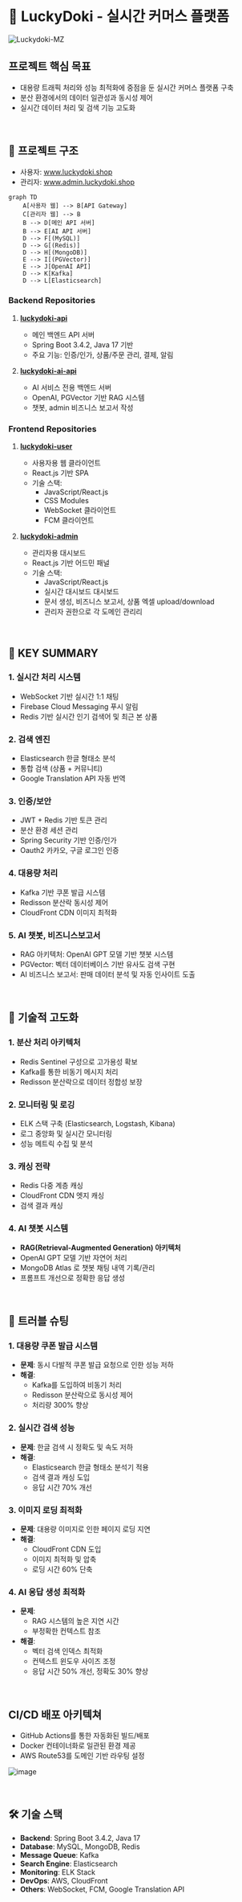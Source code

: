 
# 🎯 LuckyDoki - 실시간 커머스 플랫폼
![Luckydoki-MZ](https://github.com/user-attachments/assets/98c5b391-0a04-474b-8249-f87335ef8027)

## 프로젝트 핵심 목표
- 대용량 트래픽 처리와 성능 최적화에 중점을 둔 실시간 커머스 플랫폼 구축
- 분산 환경에서의 데이터 일관성과 동시성 제어
- 실시간 데이터 처리 및 검색 기능 고도화


<br>

## 📂 프로젝트 구조

 * 사용자: www.luckydoki.shop
 * 관리자: www.admin.luckydoki.shop

```mermaid
graph TD
    A[사용자 웹] --> B[API Gateway]
    C[관리자 웹] --> B
    B --> D[메인 API 서버]
    B --> E[AI API 서버]
    D --> F[(MySQL)]
    D --> G[(Redis)]
    D --> H[(MongoDB)]
    E --> I[(PGVector)]
    E --> J[OpenAI API]
    D --> K[Kafka]
    D --> L[Elasticsearch]
```

### Backend Repositories
1. **[luckydoki-api](https://github.com/himedia-project/luckydoki-api)**
   - 메인 백엔드 API 서버
   - Spring Boot 3.4.2, Java 17 기반
   - 주요 기능: 인증/인가, 상품/주문 관리, 결제, 알림

2. **[luckydoki-ai-api](https://github.com/himedia-project/luckydoki-ai-api)**
   - AI 서비스 전용 백엔드 서버
   - OpenAI, PGVector 기반 RAG 시스템
   - 챗봇, admin 비즈니스 보고서 작성

### Frontend Repositories
1. **[luckydoki-user](https://github.com/himedia-project/luckydoki-user)**
   - 사용자용 웹 클라이언트
   - React.js 기반 SPA
   - 기술 스택:
     - JavaScript/React.js
     - CSS Modules
     - WebSocket 클라이언트
     - FCM 클라이언트

2. **[luckydoki-admin](https://github.com/himedia-project/luckydoki-admin)**
   - 관리자용 대시보드
   - React.js 기반 어드민 패널
   - 기술 스택:
     - JavaScript/React.js
     - 실시간 대시보드 대시보드
     - 문서 생성, 비즈니스 보고서, 상품 엑셀 upload/download
     - 관리자 권한으로 각 도메인 관리리

<br>

## 🔑 KEY SUMMARY

### 1. 실시간 처리 시스템

- WebSocket 기반 실시간 1:1 채팅
- Firebase Cloud Messaging 푸시 알림
- Redis 기반 실시간 인기 검색어 및 최근 본 상품

### 2. 검색 엔진

- Elasticsearch 한글 형태소 분석
- 통합 검색 (상품 + 커뮤니티)
- Google Translation API 자동 번역

### 3. 인증/보안

- JWT + Redis 기반 토큰 관리
- 분산 환경 세션 관리
- Spring Security 기반 인증/인가
- Oauth2 카카오, 구글 로그인 인증

### 4. 대용량 처리

- Kafka 기반 쿠폰 발급 시스템
- Redisson 분산락 동시성 제어
- CloudFront CDN 이미지 최적화

### 5. AI 챗봇, 비즈니스보고서

- RAG 아키텍처: OpenAI GPT 모델 기반 챗봇 시스템
- PGVector: 벡터 데이터베이스 기반 유사도 검색 구현
- AI 비즈니스 보고서: 판매 데이터 분석 및 자동 인사이트 도출

<br>

## 🔧 기술적 고도화

### 1. 분산 처리 아키텍처
- Redis Sentinel 구성으로 고가용성 확보
- Kafka를 통한 비동기 메시지 처리
- Redisson 분산락으로 데이터 정합성 보장

### 2. 모니터링 및 로깅
- ELK 스택 구축 (Elasticsearch, Logstash, Kibana)
- 로그 중앙화 및 실시간 모니터링
- 성능 메트릭 수집 및 분석

### 3. 캐싱 전략
- Redis 다중 계층 캐싱
- CloudFront CDN 엣지 캐싱
- 검색 결과 캐싱

### 4. AI 챗봇 시스템
- **RAG(Retrieval-Augmented Generation) 아키텍처**
- OpenAI GPT 모델 기반 자연어 처리
- MongoDB Atlas 로 챗봇 채팅 내역 기록/관리 
- 프롬프트 개선으로 정확한 응답 생성


<br>

## 🚨 트러블 슈팅

### 1. 대용량 쿠폰 발급 시스템
- **문제**: 동시 다발적 쿠폰 발급 요청으로 인한 성능 저하
- **해결**: 
  - Kafka를 도입하여 비동기 처리
  - Redisson 분산락으로 동시성 제어
  - 처리량 300% 향상

### 2. 실시간 검색 성능
- **문제**: 한글 검색 시 정확도 및 속도 저하
- **해결**:
  - Elasticsearch 한글 형태소 분석기 적용
  - 검색 결과 캐싱 도입
  - 응답 시간 70% 개선

### 3. 이미지 로딩 최적화
- **문제**: 대용량 이미지로 인한 페이지 로딩 지연
- **해결**:
  - CloudFront CDN 도입
  - 이미지 최적화 및 압축
  - 로딩 시간 60% 단축

### 4. AI 응답 생성 최적화
- **문제**: 
  - RAG 시스템의 높은 지연 시간
  - 부정확한 컨텍스트 참조
- **해결**:
  - 벡터 검색 인덱스 최적화
  - 컨텍스트 윈도우 사이즈 조정
  - 응답 시간 50% 개선, 정확도 30% 향상

<br>

## CI/CD 배포 아키텍쳐
- GitHub Actions를 통한 자동화된 빌드/배포
- Docker 컨테이너화로 일관된 환경 제공
- AWS Route53를 도메인 기반 라우팅 설정

![image](https://github.com/user-attachments/assets/c4f7c86b-7252-413b-8f57-968f8ecd0657)

<br>

## 🛠 기술 스택
- **Backend**: Spring Boot 3.4.2, Java 17
- **Database**: MySQL, MongoDB, Redis
- **Message Queue**: Kafka
- **Search Engine**: Elasticsearch
- **Monitoring**: ELK Stack
- **DevOps**: AWS, CloudFront
- **Others**: WebSocket, FCM, Google Translation API
